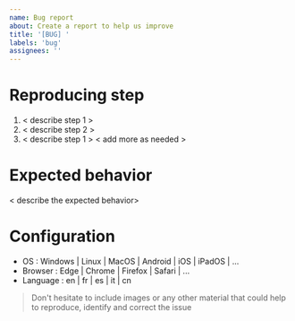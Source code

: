 ```yaml
---
name: Bug report
about: Create a report to help us improve
title: '[BUG] '
labels: 'bug'
assignees: ''
---
```


# Reproducing step

1. < describe step 1 >
2. < describe step 2 >
3. < describe step 1 >
< add more as needed >

# Expected behavior

< describe the expected behavior>

# Configuration

- OS : Windows | Linux | MacOS | Android | iOS | iPadOS | ...
- Browser : Edge | Chrome | Firefox | Safari | ...
- Language : en | fr | es | it | cn

> Don't hesitate to include images or any other material that could help to reproduce, identify and correct the issue